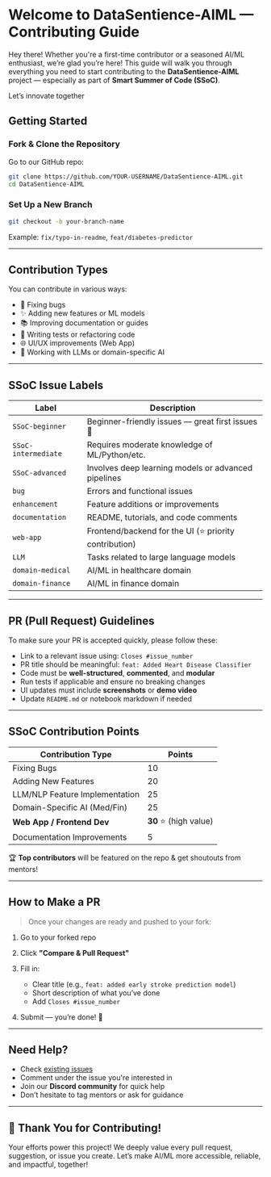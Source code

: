 # Welcome to DataSentience-AIML — Contributing Guide

Hey there! Whether you're a first-time contributor or a seasoned AI/ML enthusiast, we’re glad you’re here! This guide will walk you through everything you need to start contributing to the **DataSentience-AIML** project — especially as part of **Smart Summer of Code (SSoC)**.

Let’s innovate together

## Getting Started

### Fork & Clone the Repository
Go to our GitHub repo:

```bash
git clone https://github.com/YOUR-USERNAME/DataSentience-AIML.git
cd DataSentience-AIML
````

### Set Up a New Branch

```bash
git checkout -b your-branch-name
```

Example: `fix/typo-in-readme`, `feat/diabetes-predictor`

---

## Contribution Types

You can contribute in various ways:

* 🔧 Fixing bugs
* ✨ Adding new features or ML models
* 📚 Improving documentation or guides
* 🧪 Writing tests or refactoring code
* 🌐 UI/UX improvements (Web App)
* 🤖 Working with LLMs or domain-specific AI

---

## SSoC Issue Labels

| Label               | Description                                           |
| ------------------- | ----------------------------------------------------- |
| `SSoC-beginner`     | Beginner-friendly issues — great first issues 💫      |
| `SSoC-intermediate` | Requires moderate knowledge of ML/Python/etc.         |
| `SSoC-advanced`     | Involves deep learning models or advanced pipelines   |
| `bug`               | Errors and functional issues                          |
| `enhancement`       | Feature additions or improvements                     |
| `documentation`     | README, tutorials, and code comments                  |
| `web-app`           | Frontend/backend for the UI (⭐ priority contribution) |
| `LLM`               | Tasks related to large language models                |
| `domain-medical`    | AI/ML in healthcare domain                            |
| `domain-finance`    | AI/ML in finance domain                               |

---

## PR (Pull Request) Guidelines

To make sure your PR is accepted quickly, please follow these:

* Link to a relevant issue using: `Closes #issue_number`
* PR title should be meaningful:
  `feat: Added Heart Disease Classifier`
* Code must be **well-structured**, **commented**, and **modular**
* Run tests if applicable and ensure no breaking changes
* UI updates must include **screenshots** or **demo video**
* Update `README.md` or notebook markdown if needed

---

## SSoC Contribution Points

| Contribution Type              | Points                |
| ------------------------------ | --------------------- |
| Fixing Bugs                    | 10                    |
| Adding New Features            | 20                    |
| LLM/NLP Feature Implementation | 25                    |
| Domain-Specific AI (Med/Fin)   | 25                    |
| **Web App / Frontend Dev**     | **30** ⭐ (high value) |
| Documentation Improvements     | 5                     |

🏆 **Top contributors** will be featured on the repo & get shoutouts from mentors!

---

## How to Make a PR

> Once your changes are ready and pushed to your fork:

1. Go to your forked repo
2. Click **"Compare & Pull Request"**
3. Fill in:

   * Clear title (e.g., `feat: added early stroke prediction model`)
   * Short description of what you’ve done
   * Add `Closes #issue_number`
4. Submit — you’re done! 🎉

---

## Need Help?

* Check [existing issues](https://github.com/PRIYANSHU2026/DataSentience-AIML/issues)
* Comment under the issue you're interested in
* Join our **Discord community** for quick help
* Don’t hesitate to tag mentors or ask for guidance

---

## 🙏 Thank You for Contributing!

Your efforts power this project! We deeply value every pull request, suggestion, or issue you create. Let’s make AI/ML more accessible, reliable, and impactful, together!
